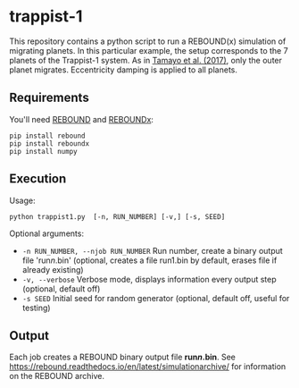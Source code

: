# trappist-1

This repository contains a python script to run a REBOUND(x) simulation of migrating planets. 
In this particular example, the setup corresponds to the 7 planets of the Trappist-1 system. 
As in [Tamayo et al. (2017)](https://ui.adsabs.harvard.edu/abs/2017ApJ...840L..19T/abstract),  only the outer planet migrates. Eccentricity damping is applied to all planets.

## Requirements

You'll need [REBOUND](https://github.com/hannorein/rebound) and [REBOUNDx](https://github.com/dtamayo/reboundx):
```shell
pip install rebound
pip install reboundx
pip install numpy
```

## Execution

Usage:

```shell
python trappist1.py  [-n, RUN_NUMBER] [-v,] [-s, SEED]
```

Optional arguments:

* `-n RUN_NUMBER, --njob RUN_NUMBER` Run number, create a binary output file 'run*n*.bin' (optional, creates a file run1.bin by default, erases file if already existing)
* `-v, --verbose` Verbose mode, displays information every output step (optional, default off)
* `-s SEED` Initial seed for random generator (optional, default off, useful for testing)

## Output

Each job creates a REBOUND binary output file **run*n*.bin**.
See https://rebound.readthedocs.io/en/latest/simulationarchive/ for information on the REBOUND archive.
